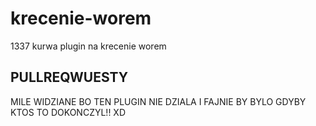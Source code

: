 # krecenie-worem
1337 kurwa plugin na krecenie worem

## PULLREQWUESTY
MILE WIDZIANE BO TEN PLUGIN NIE DZIALA 
I FAJNIE BY BYLO GDYBY KTOS TO DOKONCZYL!! XD
